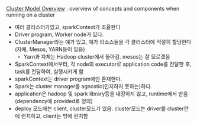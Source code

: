 [Cluster Model Overview](https://spark.apache.org/docs/latest/cluster-overview.html) : overview of concepts and components when running on a cluster
- 여러 클러스터가있고, sparkContext가 조율한다
- Driver program, Worker node가 있다.
- ClusterManager라는 얘가 있고, 얘가 리소스들을 각 클러스터에 적절히 할당한다(자체, Mesos, YARN등이 있음)
  - Yarn과 자체는 Hadoop cluster에서 돌아감. mesos는 잘 모르겠음
- SparkContext에서부터, 각 node의 executor로 application code를 전달한 후, task를 전달하여, 실행시키게 함
- sparkContext는 driver program에만 존재한다.
- Spark는 cluster manager를 agnostic(인지하지 못하는)하다.
- application은 hadoop 및 spark library등을 내장하지 않고, runtime에서 받음 (dependency에 provided로 정의)
- deploy 모드에는 client, cluster모드가 있음. cluster모드는 driver를 cluster안에 런치하고, client는 밖에 런치함